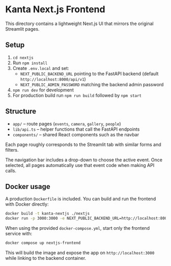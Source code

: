 # Kanta Next.js Frontend

This directory contains a lightweight Next.js UI that mirrors the original Streamlit pages.

## Setup

1. `cd nextjs`
2. Run `npm install`
3. Create `.env.local` and set:
   - `NEXT_PUBLIC_BACKEND_URL` pointing to the FastAPI backend (default `http://localhost:8000/api/v1`)
   - `NEXT_PUBLIC_ADMIN_PASSWORD` matching the backend admin password
4. `npm run dev` for development
5. For production build run `npm run build` followed by `npm start`

## Structure

- `app/` – route pages (`events`, `camera`, `gallery`, `people`)
- `lib/api.ts` – helper functions that call the FastAPI endpoints
- `components/` – shared React components such as the navbar

Each page roughly corresponds to the Streamlit tab with similar forms and filters.

The navigation bar includes a drop-down to choose the active event. Once selected,
all pages automatically use that event code when making API calls.

## Docker usage

A production `Dockerfile` is included. You can build and run the frontend with Docker directly:

```bash
docker build -t kanta-nextjs ./nextjs
docker run -p 3000:3000 -e NEXT_PUBLIC_BACKEND_URL=http://localhost:8000/api/v1 kanta-nextjs
```

When using the provided `docker-compose.yml`, start only the frontend service with:

```bash
docker compose up nextjs-frontend
```

This will build the image and expose the app on `http://localhost:3000` while linking to the backend container.
